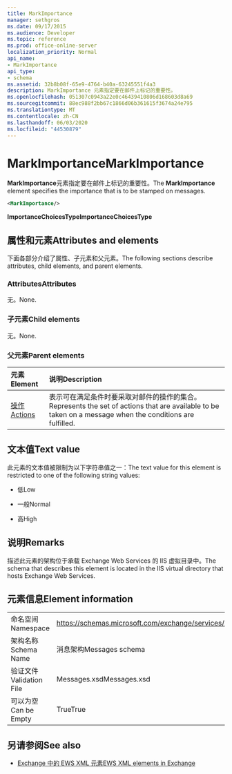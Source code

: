 ```yaml
---
title: MarkImportance
manager: sethgros
ms.date: 09/17/2015
ms.audience: Developer
ms.topic: reference
ms.prod: office-online-server
localization_priority: Normal
api_name:
- MarkImportance
api_type:
- schema
ms.assetid: 32b8b08f-65e9-4764-b40a-63245551f4a3
description: MarkImportance 元素指定要在邮件上标记的重要性。
ms.openlocfilehash: 051307c0943a22e0c46439410806d168603d8a69
ms.sourcegitcommit: 88ec988f2bb67c1866d06b361615f3674a24e795
ms.translationtype: MT
ms.contentlocale: zh-CN
ms.lasthandoff: 06/03/2020
ms.locfileid: "44530879"
---
```

# <a name="markimportance"></a><span data-ttu-id="6b6fd-103">MarkImportance</span><span class="sxs-lookup"><span data-stu-id="6b6fd-103">MarkImportance</span></span>

<span data-ttu-id="6b6fd-104">**MarkImportance**元素指定要在邮件上标记的重要性。</span><span class="sxs-lookup"><span data-stu-id="6b6fd-104">The **MarkImportance** element specifies the importance that is to be stamped on messages.</span></span> 
  
```XML
<MarkImportance/>
```

 <span data-ttu-id="6b6fd-105">**ImportanceChoicesType**</span><span class="sxs-lookup"><span data-stu-id="6b6fd-105">**ImportanceChoicesType**</span></span>
## <a name="attributes-and-elements"></a><span data-ttu-id="6b6fd-106">属性和元素</span><span class="sxs-lookup"><span data-stu-id="6b6fd-106">Attributes and elements</span></span>

<span data-ttu-id="6b6fd-107">下面各部分介绍了属性、子元素和父元素。</span><span class="sxs-lookup"><span data-stu-id="6b6fd-107">The following sections describe attributes, child elements, and parent elements.</span></span>
  
### <a name="attributes"></a><span data-ttu-id="6b6fd-108">Attributes</span><span class="sxs-lookup"><span data-stu-id="6b6fd-108">Attributes</span></span>

<span data-ttu-id="6b6fd-109">无。</span><span class="sxs-lookup"><span data-stu-id="6b6fd-109">None.</span></span>
  
### <a name="child-elements"></a><span data-ttu-id="6b6fd-110">子元素</span><span class="sxs-lookup"><span data-stu-id="6b6fd-110">Child elements</span></span>

<span data-ttu-id="6b6fd-111">无。</span><span class="sxs-lookup"><span data-stu-id="6b6fd-111">None.</span></span>
  
### <a name="parent-elements"></a><span data-ttu-id="6b6fd-112">父元素</span><span class="sxs-lookup"><span data-stu-id="6b6fd-112">Parent elements</span></span>

|<span data-ttu-id="6b6fd-113">**元素**</span><span class="sxs-lookup"><span data-stu-id="6b6fd-113">**Element**</span></span>|<span data-ttu-id="6b6fd-114">**说明**</span><span class="sxs-lookup"><span data-stu-id="6b6fd-114">**Description**</span></span>|
|:-----|:-----|
|[<span data-ttu-id="6b6fd-115">操作</span><span class="sxs-lookup"><span data-stu-id="6b6fd-115">Actions</span></span>](actions.md) <br/> |<span data-ttu-id="6b6fd-116">表示可在满足条件时要采取对邮件的操作的集合。</span><span class="sxs-lookup"><span data-stu-id="6b6fd-116">Represents the set of actions that are available to be taken on a message when the conditions are fulfilled.</span></span>  <br/> |
   
## <a name="text-value"></a><span data-ttu-id="6b6fd-117">文本值</span><span class="sxs-lookup"><span data-stu-id="6b6fd-117">Text value</span></span>

<span data-ttu-id="6b6fd-118">此元素的文本值被限制为以下字符串值之一：</span><span class="sxs-lookup"><span data-stu-id="6b6fd-118">The text value for this element is restricted to one of the following string values:</span></span>
  
- <span data-ttu-id="6b6fd-119">低</span><span class="sxs-lookup"><span data-stu-id="6b6fd-119">Low</span></span>
    
- <span data-ttu-id="6b6fd-120">一般</span><span class="sxs-lookup"><span data-stu-id="6b6fd-120">Normal</span></span>
    
- <span data-ttu-id="6b6fd-121">高</span><span class="sxs-lookup"><span data-stu-id="6b6fd-121">High</span></span>
    
## <a name="remarks"></a><span data-ttu-id="6b6fd-122">说明</span><span class="sxs-lookup"><span data-stu-id="6b6fd-122">Remarks</span></span>

<span data-ttu-id="6b6fd-123">描述此元素的架构位于承载 Exchange Web Services 的 IIS 虚拟目录中。</span><span class="sxs-lookup"><span data-stu-id="6b6fd-123">The schema that describes this element is located in the IIS virtual directory that hosts Exchange Web Services.</span></span>
  
## <a name="element-information"></a><span data-ttu-id="6b6fd-124">元素信息</span><span class="sxs-lookup"><span data-stu-id="6b6fd-124">Element information</span></span>

|||
|:-----|:-----|
|<span data-ttu-id="6b6fd-125">命名空间</span><span class="sxs-lookup"><span data-stu-id="6b6fd-125">Namespace</span></span>  <br/> |https://schemas.microsoft.com/exchange/services/2006/messages  <br/> |
|<span data-ttu-id="6b6fd-126">架构名称</span><span class="sxs-lookup"><span data-stu-id="6b6fd-126">Schema Name</span></span>  <br/> |<span data-ttu-id="6b6fd-127">消息架构</span><span class="sxs-lookup"><span data-stu-id="6b6fd-127">Messages schema</span></span>  <br/> |
|<span data-ttu-id="6b6fd-128">验证文件</span><span class="sxs-lookup"><span data-stu-id="6b6fd-128">Validation File</span></span>  <br/> |<span data-ttu-id="6b6fd-129">Messages.xsd</span><span class="sxs-lookup"><span data-stu-id="6b6fd-129">Messages.xsd</span></span>  <br/> |
|<span data-ttu-id="6b6fd-130">可以为空</span><span class="sxs-lookup"><span data-stu-id="6b6fd-130">Can be Empty</span></span>  <br/> |<span data-ttu-id="6b6fd-131">True</span><span class="sxs-lookup"><span data-stu-id="6b6fd-131">True</span></span>  <br/> |
   
## <a name="see-also"></a><span data-ttu-id="6b6fd-132">另请参阅</span><span class="sxs-lookup"><span data-stu-id="6b6fd-132">See also</span></span>



- [<span data-ttu-id="6b6fd-133">Exchange 中的 EWS XML 元素</span><span class="sxs-lookup"><span data-stu-id="6b6fd-133">EWS XML elements in Exchange</span></span>](ews-xml-elements-in-exchange.md)

